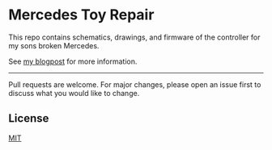# Mercedes Toy Repair

This repo contains schematics, drawings, and firmware of the controller
for my sons broken Mercedes.

See [my blogpost](https://www.reidemeister.com/?p=465) for more information.

---- 
Pull requests are welcome. For major changes, please open an issue first to discuss what you would like to change.

## License
[MIT](LICENSE.md)
